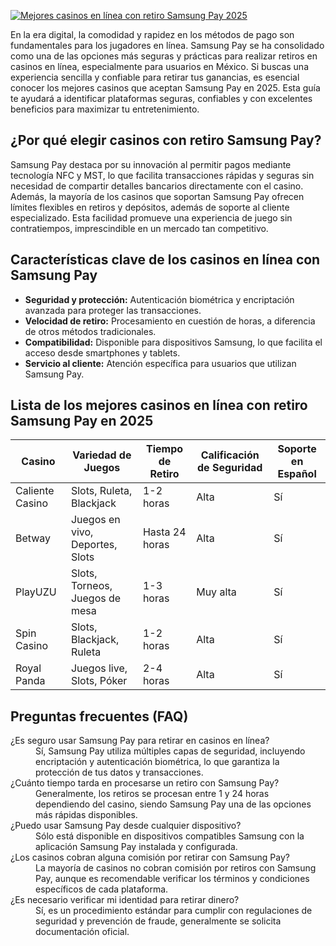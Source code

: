 [![Mejores casinos en línea con retiro Samsung Pay 2025](https://123-caf.pages.dev/gitsignup.png)](https://vrmoo.ru/Bt82HjjY)

<p>En la era digital, la comodidad y rapidez en los métodos de pago son fundamentales para los jugadores en línea. Samsung Pay se ha consolidado como una de las opciones más seguras y prácticas para realizar retiros en casinos en línea, especialmente para usuarios en México. Si buscas una experiencia sencilla y confiable para retirar tus ganancias, es esencial conocer los mejores casinos que aceptan Samsung Pay en 2025. Esta guía te ayudará a identificar plataformas seguras, confiables y con excelentes beneficios para maximizar tu entretenimiento.</p>  <h2>¿Por qué elegir casinos con retiro Samsung Pay?</h2> <p>Samsung Pay destaca por su innovación al permitir pagos mediante tecnología NFC y MST, lo que facilita transacciones rápidas y seguras sin necesidad de compartir detalles bancarios directamente con el casino. Además, la mayoría de los casinos que soportan Samsung Pay ofrecen límites flexibles en retiros y depósitos, además de soporte al cliente especializado. Esta facilidad promueve una experiencia de juego sin contratiempos, imprescindible en un mercado tan competitivo.</p>  <h2>Características clave de los casinos en línea con Samsung Pay</h2> <ul>   <li><strong>Seguridad y protección:</strong> Autenticación biométrica y encriptación avanzada para proteger las transacciones.</li>   <li><strong>Velocidad de retiro:</strong> Procesamiento en cuestión de horas, a diferencia de otros métodos tradicionales.</li>   <li><strong>Compatibilidad:</strong> Disponible para dispositivos Samsung, lo que facilita el acceso desde smartphones y tablets.</li>   <li><strong>Servicio al cliente:</strong> Atención específica para usuarios que utilizan Samsung Pay.</li> </ul>  <h2>Lista de los mejores casinos en línea con retiro Samsung Pay en 2025</h2> <table>   <thead>     <tr>       <th>Casino</th>       <th>Variedad de Juegos</th>       <th>Tiempo de Retiro</th>       <th>Calificación de Seguridad</th>       <th>Soporte en Español</th>     </tr>   </thead>   <tbody>     <tr>       <td>Caliente Casino</td>       <td>Slots, Ruleta, Blackjack</td>       <td>1-2 horas</td>       <td>Alta</td>       <td>Sí</td>     </tr>     <tr>       <td>Betway</td>       <td>Juegos en vivo, Deportes, Slots</td>       <td>Hasta 24 horas</td>       <td>Alta</td>       <td>Sí</td>     </tr>     <tr>       <td>PlayUZU</td>       <td>Slots, Torneos, Juegos de mesa</td>       <td>1-3 horas</td>       <td>Muy alta</td>       <td>Sí</td>     </tr>     <tr>       <td>Spin Casino</td>       <td>Slots, Blackjack, Ruleta</td>       <td>1-2 horas</td>       <td>Alta</td>       <td>Sí</td>     </tr>     <tr>       <td>Royal Panda</td>       <td>Juegos live, Slots, Póker</td>       <td>2-4 horas</td>       <td>Alta</td>       <td>Sí</td>     </tr>   </tbody> </table>  <h2>Preguntas frecuentes (FAQ)</h2> <dl>   <dt>¿Es seguro usar Samsung Pay para retirar en casinos en línea?</dt>   <dd>Sí, Samsung Pay utiliza múltiples capas de seguridad, incluyendo encriptación y autenticación biométrica, lo que garantiza la protección de tus datos y transacciones.</dd>      <dt>¿Cuánto tiempo tarda en procesarse un retiro con Samsung Pay?</dt>   <dd>Generalmente, los retiros se procesan entre 1 y 24 horas dependiendo del casino, siendo Samsung Pay una de las opciones más rápidas disponibles.</dd>      <dt>¿Puedo usar Samsung Pay desde cualquier dispositivo?</dt>   <dd>Sólo está disponible en dispositivos compatibles Samsung con la aplicación Samsung Pay instalada y configurada.</dd>      <dt>¿Los casinos cobran alguna comisión por retirar con Samsung Pay?</dt>   <dd>La mayoría de casinos no cobran comisión por retiros con Samsung Pay, aunque es recomendable verificar los términos y condiciones específicos de cada plataforma.</dd>      <dt>¿Es necesario verificar mi identidad para retirar dinero?</dt>   <dd>Sí, es un procedimiento estándar para cumplir con regulaciones de seguridad y prevención de fraude, generalmente se solicita documentación oficial.</dd> </dl>